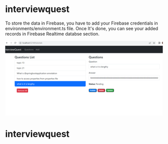 # interviewquest

To store the data in Firebase, you have to add your Firebase credentials in environments/environment.ts file.
Once It's done, you can see your added records in Firebase Realtime databse section.


![APP View](src/assets/image1.PNG)

# interviewquest
